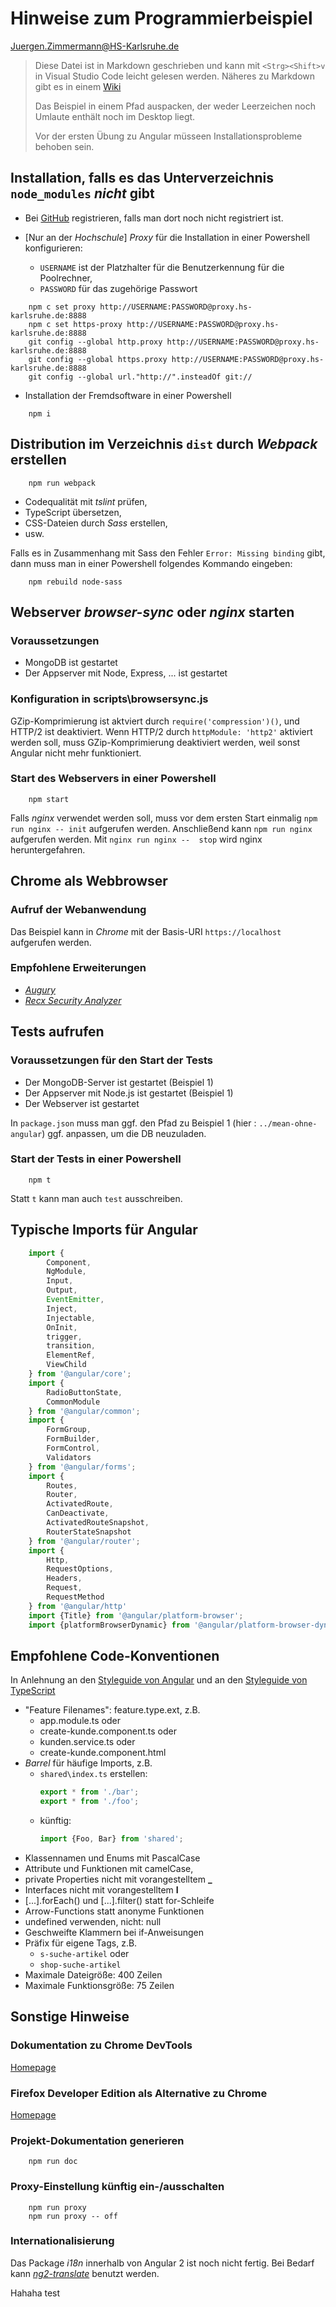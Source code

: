 # Hinweise zum Programmierbeispiel

<Juergen.Zimmermann@HS-Karlsruhe.de>

> Diese Datei ist in Markdown geschrieben und kann mit `<Strg><Shift>v` in
> Visual Studio Code leicht gelesen werden. Näheres zu Markdown gibt es in einem
> [Wiki](https://github.com/adam-p/markdown-here/wiki/Markdown-Cheatsheet)
>
> Das Beispiel in einem Pfad auspacken, der weder Leerzeichen noch
> Umlaute enthält noch im Desktop liegt.
>
> Vor der ersten Übung zu Angular müsseen Installationsprobleme behoben sein.

## Installation, falls es das Unterverzeichnis `node_modules` _nicht_ gibt

* Bei [GitHub](https://github.com) registrieren, falls man dort noch nicht registriert ist.

* [Nur an der _Hochschule_] _Proxy_ für die Installation in einer Powershell konfigurieren:
  * `USERNAME` ist der Platzhalter für die Benutzerkennung für die Poolrechner,
  * `PASSWORD` für das zugehörige Passwort

```CMD
    npm c set proxy http://USERNAME:PASSWORD@proxy.hs-karlsruhe.de:8888
    npm c set https-proxy http://USERNAME:PASSWORD@proxy.hs-karlsruhe.de:8888
    git config --global http.proxy http://USERNAME:PASSWORD@proxy.hs-karlsruhe.de:8888
    git config --global https.proxy http://USERNAME:PASSWORD@proxy.hs-karlsruhe.de:8888
    git config --global url."http://".insteadOf git://
```

* Installation der Fremdsoftware in einer Powershell

```CMD
    npm i
```

## Distribution im Verzeichnis `dist` durch _Webpack_ erstellen

```CMD
    npm run webpack
```

* Codequalität mit _tslint_ prüfen,
* TypeScript übersetzen,
* CSS-Dateien durch _Sass_ erstellen,
* usw.

Falls es in Zusammenhang mit Sass den Fehler `Error: Missing binding` gibt, dann
muss man in einer Powershell folgendes Kommando eingeben:

```CMD
    npm rebuild node-sass
```

## Webserver _browser-sync_ oder _nginx_ starten

### Voraussetzungen

* MongoDB ist gestartet
* Der Appserver mit Node, Express, ... ist gestartet

### Konfiguration in scripts\browsersync.js

GZip-Komprimierung ist aktviert durch `require('compression')()`, und HTTP/2 ist
deaktiviert. Wenn HTTP/2 durch `httpModule: 'http2'` aktiviert werden soll,
muss GZip-Komprimierung deaktiviert werden, weil sonst Angular nicht mehr
funktioniert.

### Start des Webservers in einer Powershell

```CMD
    npm start
```

Falls _nginx_ verwendet werden soll, muss vor dem ersten Start einmalig
`npm run nginx -- init` aufgerufen werden. Anschließend kann `npm run nginx`
aufgerufen werden. Mit `nginx run nginx --  stop` wird nginx heruntergefahren.

## Chrome als Webbrowser

### Aufruf der Webanwendung

Das Beispiel kann in _Chrome_ mit der Basis-URI `https://localhost` aufgerufen werden.

### Empfohlene Erweiterungen

* [_Augury_](https://chrome.google.com/webstore/detail/augury/elgalmkoelokbchhkhacckoklkejnhcd)
* [_Recx Security Analyzer_](https://chrome.google.com/webstore/detail/recx-security-analyser/ljafjhbjenhgcgnikniijchkngljgjda)

## Tests aufrufen

### Voraussetzungen für den Start der Tests

* Der MongoDB-Server ist gestartet (Beispiel 1)
* Der Appserver mit Node.js ist gestartet (Beispiel 1)
* Der Webserver ist gestartet

In `package.json` muss man ggf. den Pfad zu Beispiel 1 (hier :
`../mean-ohne-angular`) ggf. anpassen, um die DB neuzuladen.

### Start der Tests in einer Powershell

```CMD
    npm t
```

Statt `t` kann man auch `test` ausschreiben.

## Typische Imports für Angular

```javascript
    import {
        Component,
        NgModule,
        Input,
        Output,
        EventEmitter,
        Inject,
        Injectable,
        OnInit,
        trigger,
        transition,
        ElementRef,
        ViewChild
    } from '@angular/core';
    import {
        RadioButtonState,
        CommonModule
    } from '@angular/common';
    import {
        FormGroup,
        FormBuilder,
        FormControl,
        Validators
    } from '@angular/forms';
    import {
        Routes,
        Router,
        ActivatedRoute,
        CanDeactivate,
        ActivatedRouteSnapshot,
        RouterStateSnapshot
    } from '@angular/router';
    import {
        Http,
        RequestOptions,
        Headers,
        Request,
        RequestMethod
    } from '@angular/http'
    import {Title} from '@angular/platform-browser';
    import {platformBrowserDynamic} from '@angular/platform-browser-dynamic';
```

## Empfohlene Code-Konventionen

In Anlehnung an den [Styleguide von Angular](https://angular.io/docs/ts/latest/guide/style-guide.html)
und an den [Styleguide von TypeScript](https://github.com/Microsoft/TypeScript/wiki/Coding-guidelines)

* "Feature Filenames": feature.type.ext, z.B.
  * app.module.ts oder
  * create-kunde.component.ts oder
  * kunden.service.ts oder
  * create-kunde.component.html
* _Barrel_ für häufige Imports, z.B.
  * `shared\index.ts` erstellen:
    ```javascript
    export * from './bar';
    export * from './foo';
    ```
  * künftig:
    ```javascript
    import {Foo, Bar} from 'shared';
    ```
* Klassennamen und Enums mit PascalCase
* Attribute und Funktionen mit camelCase,
* private Properties nicht mit vorangestelltem **_**
* Interfaces nicht mit vorangestelltem **I**
* [...].forEach() und [...].filter() statt for-Schleife
* Arrow-Functions statt anonyme Funktionen
* undefined verwenden, nicht: null
* Geschweifte Klammern bei if-Anweisungen
* Präfix für eigene Tags, z.B.
  * `s-suche-artikel` oder
  * `shop-suche-artikel`
* Maximale Dateigröße: 400 Zeilen
* Maximale Funktionsgröße: 75 Zeilen

## Sonstige Hinweise

### Dokumentation zu Chrome DevTools

[Homepage](https://developer.chrome.com/devtools)

### Firefox Developer Edition als Alternative zu Chrome

[Homepage](https://www.mozilla.org/en-US/firefox/developer)

### Projekt-Dokumentation generieren

```CMD
    npm run doc
```

### Proxy-Einstellung künftig ein-/ausschalten

```CMD
    npm run proxy
    npm run proxy -- off
```

### Internationalisierung

Das Package _i18n_ innerhalb von Angular 2 ist noch nicht fertig. Bei Bedarf kann
[_ng2-translate_](https://github.com/ocombe/ng2-translate) benutzt werden.


Hahaha test